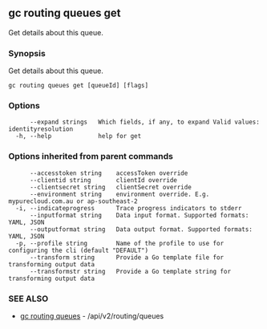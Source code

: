 ## gc routing queues get

Get details about this queue.

### Synopsis

Get details about this queue.

```
gc routing queues get [queueId] [flags]
```

### Options

```
      --expand strings   Which fields, if any, to expand Valid values: identityresolution
  -h, --help             help for get
```

### Options inherited from parent commands

```
      --accesstoken string    accessToken override
      --clientid string       clientId override
      --clientsecret string   clientSecret override
      --environment string    environment override. E.g. mypurecloud.com.au or ap-southeast-2
  -i, --indicateprogress      Trace progress indicators to stderr
      --inputformat string    Data input format. Supported formats: YAML, JSON
      --outputformat string   Data output format. Supported formats: YAML, JSON
  -p, --profile string        Name of the profile to use for configuring the cli (default "DEFAULT")
      --transform string      Provide a Go template file for transforming output data
      --transformstr string   Provide a Go template string for transforming output data
```

### SEE ALSO

* [gc routing queues](gc_routing_queues.html)	 - /api/v2/routing/queues


